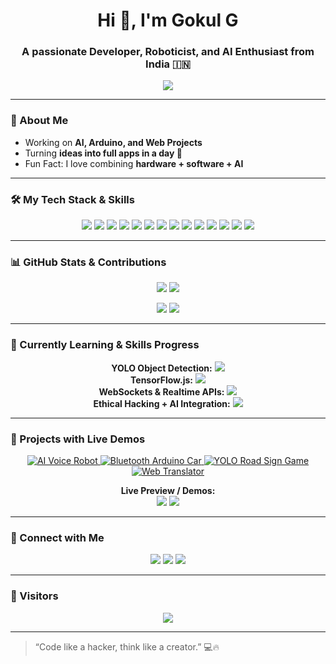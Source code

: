 <h1 align="center">Hi 👋, I'm Gokul G</h1>
<h3 align="center">A passionate Developer, Roboticist, and AI Enthusiast from India 🇮🇳</h3>

<p align="center">
  <img src="https://readme-typing-svg.demolab.com?font=Fira+Code&size=24&pause=1000&color=00FF00&center=true&width=700&lines=Welcome+to+my+GitHub!;I+love+AI+%26+Robotics;Building+cool+Arduino+projects;Exploring+Machine+Learning;Sharing+knowledge+and+ideas" />
</p>

---

### 🔭 About Me
- Working on **AI, Arduino, and Web Projects**  
- Turning **ideas into full apps in a day 🚀**  
- Fun Fact: I love combining **hardware + software + AI**  

---

### 🛠️ My Tech Stack & Skills

<p align="center">
  <!-- Programming -->
  <img src="https://img.shields.io/badge/Python-3776AB?style=for-the-badge&logo=python&logoColor=white&animation=blink"/>
  <img src="https://img.shields.io/badge/JavaScript-F7DF1E?style=for-the-badge&logo=javascript&logoColor=black&animation=blink"/>
  <img src="https://img.shields.io/badge/C-00599C?style=for-the-badge&logo=c&logoColor=white"/>
  <img src="https://img.shields.io/badge/C++-00599C?style=for-the-badge&logo=c%2B%2B&logoColor=white"/>
  
  <!-- Web -->
  <img src="https://img.shields.io/badge/HTML5-E34F26?style=for-the-badge&logo=html5&logoColor=white"/>
  <img src="https://img.shields.io/badge/CSS3-1572B6?style=for-the-badge&logo=css3&logoColor=white"/>
  <img src="https://img.shields.io/badge/Node.js-339933?style=for-the-badge&logo=nodedotjs&logoColor=white"/>
  <img src="https://img.shields.io/badge/Express.js-000000?style=for-the-badge&logo=express&logoColor=white"/>
  
  <!-- Hardware & Robotics -->
  <img src="https://img.shields.io/badge/Arduino-00979D?style=for-the-badge&logo=arduino&logoColor=white"/>
  <img src="https://img.shields.io/badge/RaspberryPi-C51A4A?style=for-the-badge&logo=raspberrypi&logoColor=white"/>
  
  <!-- Tools & AI -->
  <img src="https://img.shields.io/badge/Git-F05032?style=for-the-badge&logo=git&logoColor=white"/>
  <img src="https://img.shields.io/badge/TensorFlow-FF6F00?style=for-the-badge&logo=tensorflow&logoColor=white"/>
  <img src="https://img.shields.io/badge/OpenAI-412991?style=for-the-badge&logo=openai&logoColor=white"/>
  <img src="https://img.shields.io/badge/YOLO-FF5733?style=for-the-badge"/>
</p>

---

### 📊 GitHub Stats & Contributions

<p align="center">
  <img src="https://github-readme-stats.vercel.app/api?username=gokulg&show_icons=true&theme=tokyonight&count_private=true&hide_border=false" />
  <img src="https://github-readme-stats.vercel.app/api/top-langs/?username=gokulg&layout=compact&theme=tokyonight" />
</p>

<p align="center">
  <img src="https://github-readme-activity-graph.vercel.app/graph?username=gokulg&theme=react-dark" />
  <img src="https://raw.githubusercontent.com/gokulg/gokulg/output/github-contribution-grid-snake.svg" />
</p>

---

### 🌱 Currently Learning & Skills Progress

<p align="center">
  <b>YOLO Object Detection:</b>
  <img src="https://progress-bar.dev/90/?title=YOLO&width=200" /><br>
  <b>TensorFlow.js:</b>
  <img src="https://progress-bar.dev/80/?title=TF.js&width=200" /><br>
  <b>WebSockets & Realtime APIs:</b>
  <img src="https://progress-bar.dev/75/?title=WebSockets&width=200" /><br>
  <b>Ethical Hacking + AI Integration:</b>
  <img src="https://progress-bar.dev/70/?title=Ethical+Hacking&width=200" />
</p>

---

### 🌟 Projects with Live Demos

<p align="center">
  <a href="https://github.com/gokulg/AI-Voice-Robot">
    <img src="https://img.shields.io/badge/AI-Voice-Robot-4b6cb7?style=for-the-badge&logo=github&logoColor=white&labelColor=2d2d2d" title="AI Voice Robot"/>
  </a>
  <a href="https://github.com/gokulg/Arduino-Bluetooth-Car">
    <img src="https://img.shields.io/badge/Bluetooth-Car-00979D?style=for-the-badge&logo=github&logoColor=white" title="Bluetooth Arduino Car"/>
  </a>
  <a href="https://github.com/gokulg/YOLO-Road-Sign-Game">
    <img src="https://img.shields.io/badge/YOLO-Road-Sign-FF5733?style=for-the-badge&logo=github&logoColor=white" title="YOLO Road Sign Game"/>
  </a>
  <a href="https://github.com/gokulg/Web-Translator">
    <img src="https://img.shields.io/badge/Web-Translator-F7DF1E?style=for-the-badge&logo=github&logoColor=black" title="Web Translator"/>
  </a>
</p>

<p align="center">
  <b>Live Preview / Demos:</b><br>
  <a href="https://gokulg.github.io/Web-Translator/"><img src="https://img.shields.io/badge/Live-Translator-0d6efd?style=for-the-badge"/></a>
  <a href="https://gokulg.github.io/YOLO-Road-Sign-Game/"><img src="https://img.shields.io/badge/Play-Game-28a745?style=for-the-badge"/></a>
</p>

---

### 🤝 Connect with Me

<p align="center">
  <a href="https://t.me/+918590280501"><img src="https://img.shields.io/badge/Telegram-2CA5E0?style=for-the-badge&logo=telegram&logoColor=white" /></a>
  <a href="https://instagram.com/gokul20082025"><img src="https://img.shields.io/badge/Instagram-E4405F?style=for-the-badge&logo=instagram&logoColor=white" /></a>
  <a href="mailto:legendgokul608@gmail.com"><img src="https://img.shields.io/badge/Gmail-D14836?style=for-the-badge&logo=gmail&logoColor=white" /></a>
</p>

---

### 👀 Visitors

<p align="center">
  <img src="https://visitor-badge.glitch.me/badge?page_id=gokulg.gokulg&left_color=green&right_color=red" />
</p>

---

> “Code like a hacker, think like a creator.” 💻🔥
